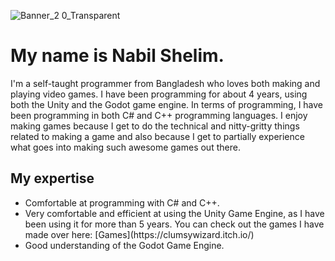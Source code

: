 ![Banner_2 0_Transparent](https://user-images.githubusercontent.com/66183221/236266575-7670e4b3-205d-41ca-ad18-83a36cf82c83.png)


<h1>My name is Nabil Shelim.</h1>

I'm a self-taught programmer from Bangladesh who loves both making and playing video games. I have been programming for about 4 years, using both the Unity and the Godot game engine. In terms of programming, I have been programming in both C# and C++ programming languages. I enjoy making games because I get to do the technical and nitty-gritty things related to making a game and also because I get to partially experience what goes into making such awesome games out there.

<h2>My expertise</h2>
<ul>
<li>Comfortable at programming with C# and C++.</i>

<li>Very comfortable and efficient at using the Unity Game Engine, as I have been using it for more than 5 years. You can check out the games I have made over here: [Games](https://clumsywizard.itch.io/)</i>

<li>Good understanding of the Godot Game Engine.</i>
 </ul>
